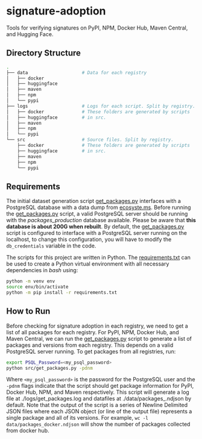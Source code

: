 # signature-adoption
Tools for verifying signatures on PyPI, NPM, Docker Hub, Maven Central, and Hugging Face.

## Directory Structure
```bash
.
├── data                    # Data for each registry
│   ├── docker
│   ├── huggingface
│   ├── maven
│   ├── npm
│   └── pypi
├── logs                    # Logs for each script. Split by registry.
│   ├── docker              # These folders are generated by scripts
│   ├── huggingface         # in src.
│   ├── maven
│   ├── npm
│   └── pypi
└── src                     # Source files. Split by registry.
    ├── docker              # These folders are generated by scripts
    ├── huggingface         # in src.
    ├── maven
    ├── npm
    └── pypi
```
## Requirements
The initial dataset generation script [get_packages.py](src/get_packages.py) interfaces with a PostgreSQL database with a data dump from [ecosyste.ms](https://packages.ecosyste.ms/open-data).
Before running the [get_packages.py](src/get_packages.py) script, a valid PostgreSQL server should be running with the _packages_production_ database available.
Please be aware that **this database is about 200G when rebuilt**.
By default, the [get_packages.py](src/get_packages.py) script is configured to interface with a PostgreSQL server running on the localhost, to change this configuration, you will have to modify the `db_credentials` variable in the code.

The scripts for this project are written in Python.
The [requirements.txt](requirements.txt) can be used to create a Python virtual environment with all necessary dependencies in _bash_ using: 
```bash
python -m venv env
source env/bin/activate
python -m pip install -r requirements.txt
```

## How to Run
Before checking for signature adoption in each registry, we need to get a list of all packages for each registry. 
For PyPI, NPM, Docker Hub, and Maven Central, we can run the [get_packages.py](src/get_packages.py) script to generate a list of packages and versions from each registry.
This depends on a valid PostgreSQL server running.
To get packages from all registries, run:
```bash
export PSQL_Password=<my_psql_password>
python src/get_packages.py -pdnm
```
Where `<my_psql_password>` is the password for the PostgreSQL user and the `-pdnm` flags indicate that the script should get package information for PyPI, Docker Hub, NPM, and Maven respectively.
This script will generate a log file at ./logs/get_packages.log and datafiles at ./data/packages_<registry>.ndjson by default.
Note that the output of the script is a series of Newline Delimited JSON files where each JSON object (or line of the output file) represents a single package and all of its versions.
For example, `wc -l data/packages_docker.ndjson` will show the number of packages collected from docker hub.
